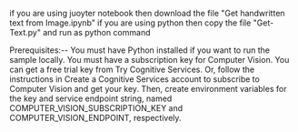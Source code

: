 if you are using juoyter notebook then download the file "Get handwritten text from Image.ipynb"
if you are using python then copy the file "Get-Text.py" and run as python command

Prerequisites:--
You must have Python installed if you want to run the sample locally.
You must have a subscription key for Computer Vision. You can get a free trial key from Try Cognitive Services. Or, follow the instructions in Create a Cognitive Services account to subscribe to Computer Vision and get your key. Then, create environment variables for the key and service endpoint string, named COMPUTER_VISION_SUBSCRIPTION_KEY and COMPUTER_VISION_ENDPOINT, respectively.
